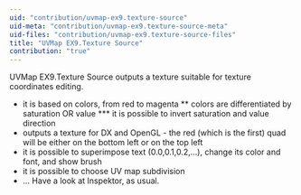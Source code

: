 ```yaml
---
uid: "contribution/uvmap-ex9.texture-source"
uid-meta: "contribution/uvmap-ex9.texture-source-meta"
uid-files: "contribution/uvmap-ex9.texture-source-files"
title: "UVMap EX9.Texture Source"
contribution: "true"
---
```


UVMap EX9.Texture Source outputs a texture suitable for texture coordinates editing.

* it is based on colors, from red to magenta
** colors are differentiated by saturation OR value
*** it is possible to invert saturation and value direction
* outputs a texture for DX and OpenGL - the red (which is the first) quad will be either on the bottom left or on the top left
* it is possible to superimpose text (0.0,0.1,0.2,...), change its color and font, and show brush
* it is possible to choose UV map subdivision
* ...
Have a look at Inspektor, as usual.